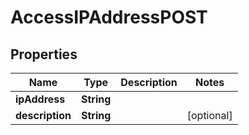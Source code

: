 

# AccessIPAddressPOST


## Properties

| Name | Type | Description | Notes |
|------------ | ------------- | ------------- | -------------|
|**ipAddress** | **String** |  |  |
|**description** | **String** |  |  [optional] |



